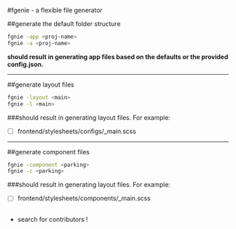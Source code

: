 #fgenie - a flexible file generator

##generate the default folder structure

```bash
fgnie -app <proj-name>
fgnie -a <proj-name>
```

**should result in generating app files based on the defaults or the
provided config.json.**

---

##generate layout files

```bash
fgnie -layout <main>
fgnie -l <main>
```

###should result in generating layout files. For example:
- [ ] frontend/stylesheets/configs/_main.scss

---

##generate component files

```bash
fgnie -component <parking>
fgnie -c <parking>
```

###should result in generating layout files. For example:
- [ ] frontend/stylesheets/components/_main.scss


## 
- search for contributors !

